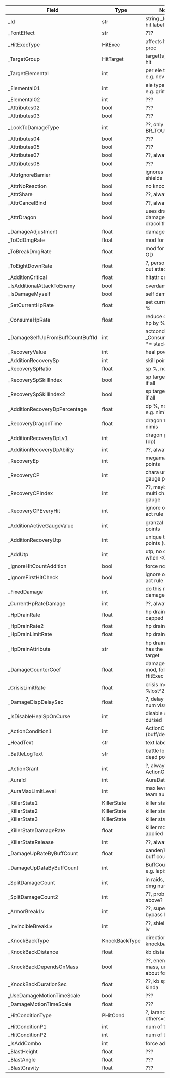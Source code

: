 | Field                            | Type          | Notes                                    |
| -------------------------------- | ------------- | ---------------------------------------- |
| _Id                              | str           | string _Id of this hit label             |
| _FontEffect                      | str           | ???                                      |
| _HitExecType                     | HitExec       | affects hit count proc                   |
| _TargetGroup                     | HitTarget     | target(s) of this hit                    |
| _TargetElemental                 | int           | per ele target, e.g. nevin s1            |
| _Elemental01                     | int           | ele type override, e.g. grimnir a1       |
| _Elemental02                     | int           | ???                                      |
| _Attributes02                    | bool          | ???                                      |
| _Attributes03                    | bool          | ???                                      |
| _LookToDamageType                | int           | ??, only in BR_TOUCH_HIT                 |
| _Attributes04                    | bool          | ???                                      |
| _Attributes05                    | bool          | ???                                      |
| _Attributes07                    | bool          | ??, always 1                             |
| _Attributes08                    | bool          | ???                                      |
| _AttrIgnoreBarrier               | bool          | ignores enemy shields                    |
| _AttrNoReaction                  | bool          | no knockback                             |
| _AttrShare                       | bool          | ??, always 0                             |
| _AttrCancelBind                  | bool          | ??, always 0                             |
| _AttrDragon                      | bool          | uses dragon damage (no dracolith)        |
| _DamageAdjustment                | float         | damage modifier                          |
| _ToOdDmgRate                     | float         | mod for filling OD                       |
| _ToBreakDmgRate                  | float         | mod for depleting OD                     |
| _ToEightDownRate                 | float         | ?, persona all-out attack                |
| _AdditionCritical                | float         | hitattr crit rate                        |
| _IsAdditionalAttackToEnemy       | bool          | overdamage flag                          |
| _IsDamageMyself                  | bool          | self damage flag                         |
| _SetCurrentHpRate                | float         | set current hp to %                      |
| _ConsumeHpRate                   | float         | reduce current hp by %                   |
| _DamageSelfUpFromBuffCountBuffId | int           | actcond, _ConsumeHpRate *= stack number  |
| _RecoveryValue                   | int           | heal power                               |
| _AdditionRecoverySp              | int           | skill points (sp)                        |
| _RecoverySpRatio                 | float         | sp %, no haste                           |
| _RecoverySpSkillIndex            | bool          | sp target skill 1, 0 if all              |
| _RecoverySpSkillIndex2           | bool          | sp target skill 2, 0 if all              |
| _AdditionRecoveryDpPercentage    | float         | dp %, no dhaste, e.g. nimis              |
| _RecoveryDragonTime              | float         | dragon time, e.g. nimis                  |
| _AdditionRecoveryDpLv1           | int           | dragon points (dp)                       |
| _AdditionRecoveryDpAbility       | int           | ??, always 0                             |
| _RecoveryEp                      | int           | megaman ammo points                      |
| _RecoveryCP                      | int           | chara unique gauge points                |
| _RecoveryCPIndex                 | int           | ??, maybe for multi chara gauge          |
| _RecoveryCPEveryHit              | int           | ignore once per act rule for CP          |
| _AdditionActiveGaugeValue        | int           | granzal gauge points                     |
| _AdditionRecoveryUtp             | int           | unique transform points (utp)            |
| _AddUtp                          | int           | utp, no dhaste when <0                   |
| _IgnoreHitCountAddition          | bool          | force no add hit                         |
| _IgnoreFirstHitCheck             | bool          | ignore once per act rule                 |
| _FixedDamage                     | int           | do this much damage exactly              |
| _CurrentHpRateDamage             | int           | ??, always 0                             |
| _HpDrainRate                     | float         | hp drain % capped                        |
| _HpDrainRate2                    | float         | hp drain %                               |
| _HpDrainLimitRate                | float         | hp drain cap                             |
| _HpDrainAttribute                | str           | hp drain HitAttr, has the heal target    |
| _DamageCounterCoef               | float         | damage counter mod, follows HitExec      |
| _CrisisLimitRate                 | float         | crisis mod, *= %lost^2                   |
| _DamageDispDelaySec              | float         | ?, delay on dmg num visual               |
| _IsDisableHealSpOnCurse          | int           | disable sp gain if cursed                |
| _ActionCondition1                | int           | ActionCondition (buff/debuff/etc)        |
| _HeadText                        | str           | text label                               |
| _BattleLogText                   | str           | battle log label, dead post v2.6         |
| _ActionGrant                     | int           | ?, always 0, ActionGrant                 |
| _AuraId                          | int           | AuraData                                 |
| _AuraMaxLimitLevel               | int           | max level for team aura                  |
| _KillerState1                    | KillerState   | killer state type                        |
| _KillerState2                    | KillerState   | killer state type                        |
| _KillerState3                    | KillerState   | killer state type                        |
| _KillerStateDamageRate           | float         | killer mod, applied once                 |
| _KillerStateRelease              | int           | ??, always 0                             |
| _DamageUpRateByBuffCount         | float         | xander/karina buff count mod             |
| _DamageUpDataByBuffCount         | int           | BuffCountData, e.g. lapis                |
| _SplitDamageCount                | int           | in raids, show x dmg numbers             |
| _SplitDamageCount2               | int           | ??, prob same as above?                  |
| _ArmorBreakLv                    | int           | ??, superarmor bypass lv                 |
| _InvincibleBreakLv               | int           | ??, shield bypass lv                     |
| _KnockBackType                   | KnockBackType | direction of knockback                   |
| _KnockBackDistance               | float         | kb distance                              |
| _KnockBackDependsOnMass          | bool          | ??, enemy has mass, unsure about formula |
| _KnockBackDurationSec            | float         | ??, kb speed kinda                       |
| _UseDamageMotionTimeScale        | bool          | ???                                      |
| _DamageMotionTimeScale           | float         | ???                                      |
| _HitConditionType                | PHitCond      | ?, laranoa=1, others=2 or 0              |
| _HitConditionP1                  | int           | num of targets                           |
| _HitConditionP2                  | int           | num of targets                           |
| _IsAddCombo                      | int           | force add combo                          |
| _BlastHeight                     | float         | ???                                      |
| _BlastAngle                      | float         | ???                                      |
| _BlastGravity                    | float         | ???                                      |
